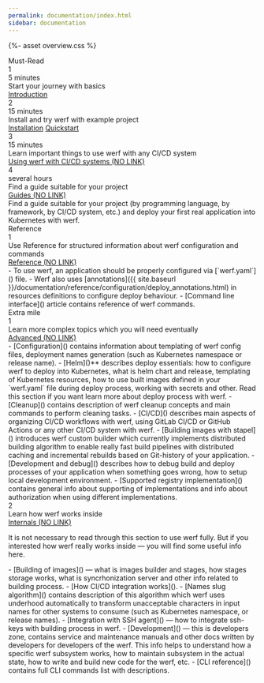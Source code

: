 ```yaml
---
permalink: documentation/index.html
sidebar: documentation
---
```


{%- asset overview.css %}

<div class="overview">
    <div class="overview__title">Must-Read</div>
    <div class="overview__row">
        <div class="overview__step">
            <div class="overview__step-header">
                <div class="overview__step-num">1</div>
                <div class="overview__step-time">5 minutes</div>
            </div>
            <div class="overview__step-title">Start your journey with basics</div>
            <div class="overview__step-actions">
                <a class="overview__step-action" href="{{ site.baseurl }}/introduction.html">Introduction</a>
            </div>
        </div>
        <div class="overview__step">
            <div class="overview__step-header">
                <div class="overview__step-num">2</div>
                <div class="overview__step-time">15 minutes</div>
            </div>
            <div class="overview__step-title">Install and try werf with example project</div>
            <div class="overview__step-actions">
                <a class="overview__step-action" href="{{ site.baseurl }}/installation.html">Installation</a>
                <a class="overview__step-action" href="{{ site.baseurl }}/quickstart.html">Quickstart</a>
            </div>
        </div>
    </div>
    <div class="overview__step">
        <div class="overview__step-header">
            <div class="overview__step-num">3</div>
            <div class="overview__step-time">15 minutes</div>
        </div>
        <div class="overview__step-title">Learn important things to use werf with any CI/CD system</div>
        <div class="overview__step-actions">
            <a class="overview__step-action" href="{{ site.baseurl }}/introduction.html">Using werf with CI/CD systems (NO LINK)</a>
        </div>
    </div>
    <div class="overview__step">
        <div class="overview__step-header">
            <div class="overview__step-num">4</div>
            <div class="overview__step-time">several hours</div>
        </div>
        <div class="overview__step-title">Find a guide suitable for your project</div>
        <div class="overview__step-actions">
            <a class="overview__step-action" href="#">Guides (NO LINK)</a>
        </div>
        <div class="overview__step-info">
            Find a guide suitable for your project (by programming language, by framework, by CI/CD system, etc.) and deploy your first real application into Kubernetes with werf.
        </div>
    </div>
    <div class="overview__title">Reference</div>
    <div class="overview__step">
        <div class="overview__step-header">
            <div class="overview__step-num">1</div>
        </div>
        <div class="overview__step-title">Use Reference for structured information about werf configuration and commands</div>
        <div class="overview__step-actions">
            <a class="overview__step-action" href="#">Reference (NO LINK)</a>
        </div>
        <div class="overview__step-info">
<div markdown="1">
- To use werf, an application should be properly configured via [`werf.yaml`]() file.
- Werf also uses [annotations]({{ site.baseurl }}/documentation/reference/configuration/deploy_annotations.html) in resources definitions to configure deploy behaviour.
- [Command line interface]() article contains reference of werf commands.
</div>
        </div>
    </div>
    <div class="overview__title">Extra mile</div>
    <div class="overview__step">
        <div class="overview__step-header">
            <div class="overview__step-num">1</div>
        </div>
        <div class="overview__step-title">Learn more complex topics which you will need eventually</div>
        <div class="overview__step-actions">
            <a class="overview__step-action" href="#">Advanced (NO LINK)</a>
        </div>
        <div class="overview__step-info">
<div markdown="1">
- [Configuration]() contains information about templating of werf config files, deployment names generation (such as Kubernetes namespace or release name).
 - [Helm]()** describes deploy essentials: how to configure werf to deploy into Kubernetes, what is helm chart and release, templating of Kubernetes resources, how to use built images defined in your `werf.yaml` file during deploy process, working with secrets and other. Read this section if you want learn more about deploy process with werf.
 - [Cleanup]() contains description of werf cleanup concepts and main commands to perform cleaning tasks.
 - [CI/CD]() describes main aspects of organizing CI/CD workflows with werf, using GitLab CI/CD or GitHub Actions or any other CI/CD system with werf.
 - [Building images with stapel]() introduces werf custom builder which currently implements distributed building algorithm to enable really fast build pipelines with distributed caching and incremental rebuilds based on Git-history of your application.
 - [Development and debug]() describes how to debug build and deploy processes of your application when something goes wrong, how to setup local development environment.
 - [Supported registry implementation]() contains general info about supporting of implementations and info about authorization when using different implementations.
</div>
        </div>
    </div>
    <div class="overview__step">
        <div class="overview__step-header">
            <div class="overview__step-num">2</div>
        </div>
        <div class="overview__step-title">Learn how werf works inside</div>
        <div class="overview__step-actions">
            <a class="overview__step-action" href="#">Internals (NO LINK)</a>
        </div>
        <div class="overview__step-info">
            <p>It is not necessary to read through this section to use werf fully. But if you interested how werf really works inside — you will find some useful info here.</p>
<div markdown="1">
 - [Building of images]() — what is images builder and stages, how stages storage works, what is syncrhonization server and other info related to building process.
 - [How CI/CD integration works]().
 - [Names slug algorithm]() contains description of this algorithm which werf uses underhood automatically to transform unacceptable characters in input names for other systems to consume (such as Kubernetes namespace, or release names).
 - [Integration with SSH agent]() — how to integrate ssh-keys with building process in werf.
 - [Development]() — this is developers zone, contains service and maintenance manuals and other docs written by developers for developers of the werf. This info helps to understand how a specific werf subsystem works, how to maintain subsystem in the actual state, how to write and build new code for the werf, etc.
 - [CLI reference]() contains full CLI commands list with descriptions.
</div>
        </div>
    </div>
</div>
